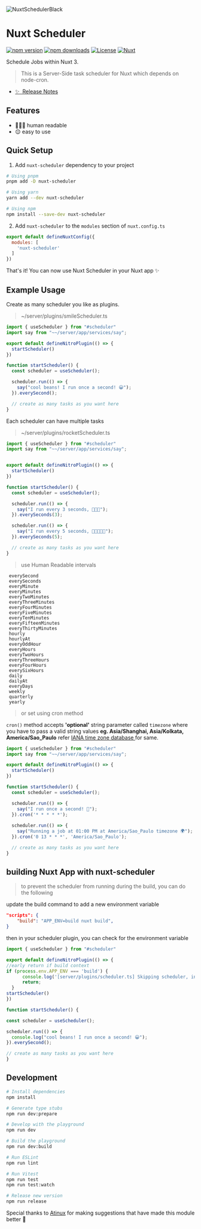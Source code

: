 
![NuxtSchedulerBlack](https://user-images.githubusercontent.com/45824492/221433099-051fe13c-089d-4578-9021-a338a2aac80d.png)

<!--
Get your module up and running quickly.

Find and replace all on all files (CMD+SHIFT+F):
- Name: Nuxt Scheduler
- Package name: nuxt-scheduler
- Description: Schedule Jobs within Nuxt 3
-->

# Nuxt Scheduler

[![npm version][npm-version-src]][npm-version-href]
[![npm downloads][npm-downloads-src]][npm-downloads-href]
[![License][license-src]][license-href]
[![Nuxt][nuxt-src]][nuxt-href]

Schedule Jobs within Nuxt 3.

> This is a Server-Side task scheduler for Nuxt which depends on node-cron. 

- [✨ &nbsp;Release Notes](/CHANGELOG.md)
<!-- - [📖 &nbsp;Documentation](https://example.com) -->

## Features

<!-- Highlight some of the features your module provide here -->
- 👩🏼‍🌾 human readable
- 😌 easy to use

## Quick Setup

1. Add `nuxt-scheduler` dependency to your project

```bash
# Using pnpm
pnpm add -D nuxt-scheduler

# Using yarn
yarn add --dev nuxt-scheduler

# Using npm
npm install --save-dev nuxt-scheduler
```

2. Add `nuxt-scheduler` to the `modules` section of `nuxt.config.ts`

```js
export default defineNuxtConfig({
  modules: [
    'nuxt-scheduler'
  ]
})
```

That's it! You can now use Nuxt Scheduler in your Nuxt app ✨

## Example Usage
Create as many scheduler you like as plugins. 
> ~/server/plugins/smileScheduler.ts

```js
import { useScheduler } from "#scheduler"
import say from "~~/server/app/services/say";

export default defineNitroPlugin(() => {
  startScheduler()
})

function startScheduler() {
  const scheduler = useScheduler();

  scheduler.run(() => {
    say("cool beans! I run once a second! 😀");
  }).everySecond();

  // create as many tasks as you want here
}
```

Each scheduler can have multiple tasks
> ~/server/plugins/rocketScheduler.ts

```js
import { useScheduler } from "#scheduler"
import say from "~~/server/app/services/say";


export default defineNitroPlugin(() => {
  startScheduler()
})

function startScheduler() {
  const scheduler = useScheduler();

  scheduler.run(() => {
    say("I run every 3 seconds, 🚀🚀🚀");
  }).everySeconds(3);

  scheduler.run(() => {
    say("I run every 5 seconds, 🚀🚀🚀🚀🚀");
  }).everySeconds(5);

  // create as many tasks as you want here
}
```

>  use Human Readable intervals
```
 everySecond
 everySeconds
 everyMinute
 everyMinutes
 everyTwoMinutes
 everyThreeMinutes
 everyFourMinutes
 everyFiveMinutes
 everyTenMinutes
 everyFifteenMinutes
 everyThirtyMinutes
 hourly
 hourlyAt
 everyOddHour
 everyHours
 everyTwoHours
 everyThreeHours
 everyFourHours
 everySixHours
 daily
 dailyAt
 everyDays
 weekly
 quarterly
 yearly
```

> or set using cron method
>
`cron()` method accepts **'optional'** string parameter called `timezone` where you have to pass a valid string values **eg. Asia/Shanghai, Asia/Kolkata, America/Sao_Paulo** refer [IANA time zone database ](https://www.iana.org/time-zones) for same.
```js
import { useScheduler } from "#scheduler"
import say from "~~/server/app/services/say";

export default defineNitroPlugin(() => {
  startScheduler()
})

function startScheduler() {
  const scheduler = useScheduler();

  scheduler.run(() => {
    say("I run once a second! 🚀");
  }).cron('* * * * *');
  
  scheduler.run(() => {
    say("Running a job at 01:00 PM at America/Sao_Paulo timezone 🌍");
  }).cron('0 13 * * *', 'America/Sao_Paulo');

  // create as many tasks as you want here
}
```

## building Nuxt App with nuxt-scheduler
> to prevent the scheduler from running during the build, you can do the following

update the build command to add a new environment variable
```json
"scripts": {
    "build": "APP_ENV=build nuxt build",
}
```
  
  then in your scheduler plugin, you can check for the environment variable
  ```js
  import { useScheduler } from "#scheduler"

export default defineNitroPlugin(() => {
  //early return if build context
  if (process.env.APP_ENV === 'build') {
		console.log('[server/plugins/scheduler.ts] Skipping scheduler, in build context');
		return;
	}
  startScheduler()
})

function startScheduler() {
 
  const scheduler = useScheduler();

  scheduler.run(() => {
    console.log("cool beans! I run once a second! 😀");
  }).everySecond();

  // create as many tasks as you want here
}
```

## Development

```bash
# Install dependencies
npm install

# Generate type stubs
npm run dev:prepare

# Develop with the playground
npm run dev

# Build the playground
npm run dev:build

# Run ESLint
npm run lint

# Run Vitest
npm run test
npm run test:watch

# Release new version
npm run release
```

Special thanks to [Atinux](https://github.com/Atinux) for making suggestions that have made this module better 🚀 

<!-- Badges -->
[npm-version-src]: https://img.shields.io/npm/v/nuxt-scheduler/latest.svg?style=flat&colorA=18181B&colorB=28CF8D
[npm-version-href]: https://npmjs.com/package/nuxt-scheduler

[npm-downloads-src]: https://img.shields.io/npm/dm/nuxt-scheduler.svg?style=flat&colorA=18181B&colorB=28CF8D
[npm-downloads-href]: https://npmjs.com/package/nuxt-scheduler

[license-src]: https://img.shields.io/npm/l/nuxt-scheduler.svg?style=flat&colorA=18181B&colorB=28CF8D
[license-href]: https://npmjs.com/package/nuxt-scheduler

[nuxt-src]: https://img.shields.io/badge/Nuxt-18181B?logo=nuxt.js
[nuxt-href]: https://nuxt.com

